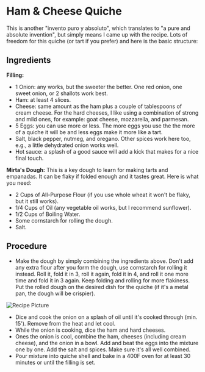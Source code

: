 # Ham & Cheese Quiche

This is another "invento puro y absoluto", which translates to "a pure and absolute invention", but simply means I came up with the recipe. Lots of freedom for this quiche (or tart if you prefer) and here is the basic structure:
## Ingredients  
**Filling:**
- 1 Onion: any works, but the sweeter the better. One red onion, one sweet onion, or 2 shallots work best.
- Ham: at least 4 slices.
- Cheese: same amount as the ham plus a couple of tablespoons of cream cheese. For the hard cheeses, I like using a combination of strong and mild ones, for example: goat cheese, mozzarella, and parmesan.
- 5 Eggs: you can use more or less. The more eggs you use the the more of a quiche it will be and less eggs make it more like a tart.
- Salt, black pepper, nutmeg, and oregano. Other spices work here too, e.g., a little dehydrated onion works well.
- Hot sauce: a splash of a good sauce will add a kick that makes for a nice final touch. 

**Mirta's Dough:**
This is a key dough to learn for making tarts and empanadas. It can be flaky if folded enough and it tastes great. Here is what you need:
- 2 Cups of All-Purpose Flour (if you use whole wheat it won't be flaky, but it still works).
- 1/4 Cups of Oil (any vegetable oil works, but I recommend sunflower).
- 1/2 Cups of Boiling Water. 
- Some cornstarch for rolling the dough. 
- Salt.

## Procedure
- Make the dough by simply combining the ingredients above. Don't add any extra flour after you form the dough, use cornstarch for rolling it instead. Roll it, fold it in 3, roll it again, fold it in 4, and roll it one more time and fold it in 3 again. Keep folding and rolling for more flakiness. Put the rolled dough on the desired dish for the quiche (if it's a metal pan, the dough will be crispier).
<img src="Ham&CheeseQuiche.jpg" alt="Recipe Picture" class="image">

- Dice and cook the onion on a splash of oil until it's cooked through (min. 15'). Remove from the heat and let cool.
- While the onion is cooking, dice the ham and hard cheeses.
- Ones the onion is cool, combine the ham, cheeses (including cream cheese), and the onion in a bowl.  Add and beat the eggs into the mixture one by one. Add the salt and spices. Make sure it's all well combined. 
- Pour mixture into quiche shell and bake in a 400F oven for at least 30 minutes or until the filling is set.